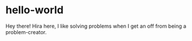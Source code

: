 # hello-world
Hey there!
Hira here, I like solving problems when I get an off from being a problem-creator.
